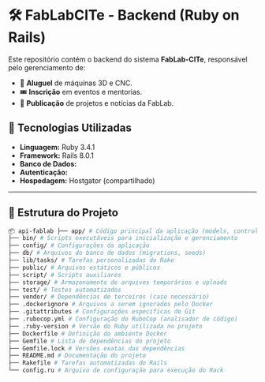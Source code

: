 # 🛠️ FabLabCITe - Backend (Ruby on Rails)

Este repositório contém o backend do sistema **FabLab-CITe**, responsável pelo gerenciamento de:
- 📌 **Aluguel** de máquinas 3D e CNC.  
- 🎟️ **Inscrição** em eventos e mentorias.  
- 📰 **Publicação** de projetos e notícias da FabLab.  

## 🚀 Tecnologias Utilizadas

- **Linguagem:** Ruby 3.4.1  
- **Framework:** Rails 8.0.1 
- **Banco de Dados:** 
- **Autenticação:** 
- **Hospedagem:** Hostgator (compartilhado)  

---

## 📂 Estrutura do Projeto

```bash
📦 api-fablab ├── app/ # Código principal da aplicação (models, controllers, views)
├── bin/ # Scripts executáveis para inicialização e gerenciamento
├── config/ # Configurações da aplicação
├── db/ # Arquivos do banco de dados (migrations, seeds)
├── lib/tasks/ # Tarefas personalizadas do Rake
├── public/ # Arquivos estáticos e públicos
├── script/ # Scripts auxiliares
├── storage/ # Armazenamento de arquivos temporários e uploads
├── test/ # Testes automatizados
├── vendor/ # Dependências de terceiros (caso necessário)
├── .dockerignore # Arquivos a serem ignorados pelo Docker
├── .gitattributes # Configurações específicas do Git
├── .rubocop.yml # Configuração do RuboCop (analisador de código)
├── .ruby-version # Versão do Ruby utilizada no projeto
├── Dockerfile # Definição do ambiente Docker
├── Gemfile # Lista de dependências do projeto
├── Gemfile.lock # Versões exatas das dependências
├── README.md # Documentação do projeto
├── Rakefile # Tarefas automatizadas do Rails
└── config.ru # Arquivo de configuração para execução do Rack
